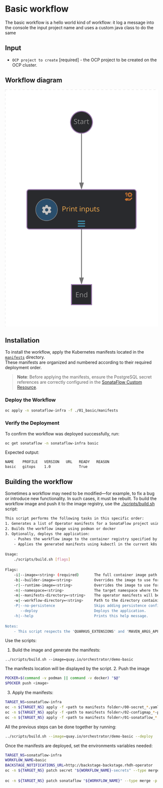 # Basic workflow
The basic workflow is a hello world kind of workflow: it log a message into the console the input project name and uses a custom java class to do the same


## Input
- `OCP project to create` [required] - the OCP project to be created on the OCP cluster.

## Workflow diagram
![Basic diagram](src/main/resources/basic.svg)

## Installation
To install the workflow, apply the Kubernetes manifests located in the [`manifests`](./manifests/) directory.  
These manifests are organized and numbered according to their required deployment order.

> **Note**: Before applying the manifests, ensure the PostgreSQL secret references are correctly configured in the [SonataFlow Custom Resource](./manifests/03-sonataflow_basic.yaml).

### Deploy the Workflow

```bash
oc apply -n sonataflow-infra -f ./01_basic/manifests
```

### Verify the Deployment
To confirm the workflow was deployed successfully, run:
```bash
oc get sonataflow -n sonataflow-infra basic
```

Expected output:
```
NAME    PROFILE   VERSION   URL   READY   REASON
basic   gitops    1.0             True
```

## Building the workflow
Sometimes a workflow may need to be modified—for example, to fix a bug or introduce new functionality. In such cases, it must be rebuilt.
To build the workflow image and push it to the image registry, use the [./scripts/build.sh](../scripts/build.sh) script:
```bash
This script performs the following tasks in this specific order:
1. Generates a list of Operator manifests for a SonataFlow project using the kn-workflow plugin (requires at least v1.35.0)
2. Builds the workflow image using podman or docker
3. Optionally, deploys the application:
    - Pushes the workflow image to the container registry specified by the image path
    - Applies the generated manifests using kubectl in the current k8s namespace

Usage: 
    ./scripts/build.sh [flags]

Flags:
    -i|--image=<string> (required)       The full container image path to use for the workflow, e.g: quay.io/orchestrator/demo.
    -b|--builder-image=<string>          Overrides the image to use for building the workflow image.
    -r|--runtime-image=<string>          Overrides the image to use for running the workflow.
    -n|--namespace=<string>              The target namespace where the manifests will be applied. Default: current namespace.
    -m|--manifests-directory=<string>    The operator manifests will be generated inside the specified directory. Default: 'manifests' directory in the current directory.
    -w|--workflow-directory=<string>     Path to the directory containing the workflow's files (the 'src' directory). Default: current directory.
    -P|--no-persistence                  Skips adding persistence configuration to the sonataflow CR.
       --deploy                          Deploys the application.
    -h|--help                            Prints this help message.

Notes: 
    - This script respects the 'QUARKUS_EXTENSIONS' and 'MAVEN_ARGS_APPEND' environment variables.
```

Use the scripts:
1. Build the image and generate the manifests:
```
../scripts/build.sh --image=quay.io/orchestrator/demo-basic
```

The manifests location will be displayed by the script.
2. Push the image
```bash
POCKER=$(command -v podman || command -v docker) "$@"
$POCKER push <image>
```

3. Apply the manifests:
```bash
TARGET_NS=sonataflow-infra
oc -n ${TARGET_NS} apply -f <path to manifests folder>/00-secret_*.yaml
oc -n ${TARGET_NS} apply -f <path to manifests folder>/02-configmap_*-props.yaml
oc -n ${TARGET_NS} apply -f <path to manifests folder>/01-sonataflow_*.yaml
```

All the previous steps can be done together by running:
```bash
../scripts/build.sh --image=quay.io/orchestrator/demo-basic --deploy
```

Once the manifests are deployed, set the environments variables needed:
```bash
TARGET_NS=sonataflow-infra
WORKFLOW_NAME=basic
BACKSTAGE_NOTIFICATIONS_URL=http://backstage-backstage.rhdh-operator
oc -n ${TARGET_NS} patch secret "${WORKFLOW_NAME}-secrets" --type merge -p '{"data": { "NOTIFICATIONS_BEARER_TOKEN": "'$(oc get secrets -n rhdh-operator backstage-backend-auth-secret -o go-template='{{ .data.BACKEND_SECRET  }}')'"}}'

oc -n ${TARGET_NS} patch sonataflow "${WORKFLOW_NAME}" --type merge -p '{"spec": { "podTemplate": { "container": { "env": [{"name": "BACKSTAGE_NOTIFICATIONS_URL",  "value": "'${BACKSTAGE_NOTIFICATIONS_URL}'"}]}}}}'
```